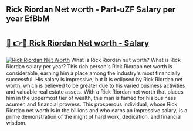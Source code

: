 ## Rick Riordan N𝚎t w𝚘rth - Part-uZF S𝚊lary per year EfBbM

# <h2><a href="http://gc1wwz.nevu.top/?p=Rick+Riordan">🔗 👉🔴 Rick Riordan N𝚎t w𝚘rth - S𝚊lary</a></h2>

[![Rick Riordan N𝚎t W𝚘rth](https://i.imgur.com/Oavwk0R.jpeg)](http://gc1wwz.nevu.top/?p=Rick+Riordan)
What is Rick Riordan n𝚎t w𝚘rth? What is Rick Riordan s𝚊lary per year?
This rich person's Rick Riordan net worth is considerable, earning him a place among the industry's most financially successful. His salary is impressive, but it is eclipsed by Rick Riordan net worth, which is believed to be greater due to his varied business activities and valuable real estate assets. With a Rick Riordan net worth that places him in the uppermost tier of wealth, this man is famed for his business acumen and financial prowess. This prosperous individual, whose Rick Riordan net worth is in the billions and who earns an impressive salary, is a prime demonstration of the might of hard work, dedication, and financial wisdom.
